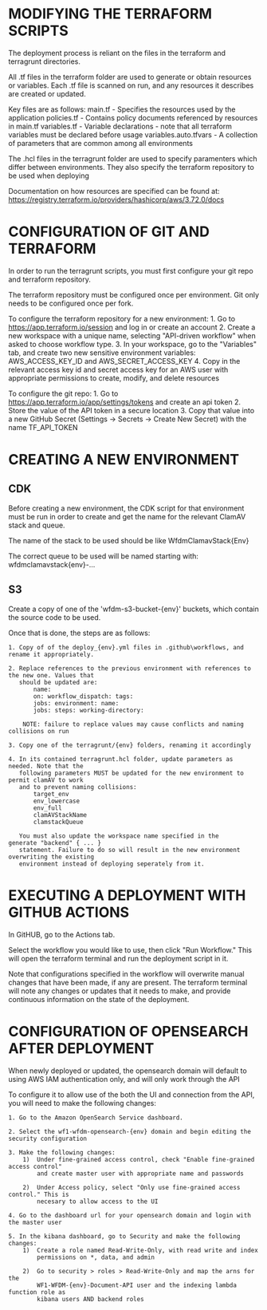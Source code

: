 
MODIFYING THE TERRAFORM SCRIPTS			
============================================

The deployment process is reliant on the files in the terraform and terragrunt
directories.

All .tf files in the terraform folder are used to generate or obtain resources or variables.
Each .tf file is scanned on run, and any resources it describes are created or updated.

Key files are as follows:
	main.tf					- Specifies the resources used by the application
	policies.tf				- Contains policy documents referenced by resources in main.tf
	variables.tf			- Variable declarations - note that all terraform variables must be 
							  declared before usage
	variables.auto.tfvars	- A collection of parameters that are common among all environments
	
The .hcl files in the terragrunt folder are used to specify paramenters which differ between
environments. They also specify the terraform repository to be used when deploying

Documentation on how resources are specified can be found at: 
	https://registry.terraform.io/providers/hashicorp/aws/3.72.0/docs




CONFIGURATION OF GIT AND TERRAFORM
============================================

In order to run the terragrunt scripts, you must first configure your git repo and 
terraform repository.

The terraform repository must be configured once per environment. Git only needs to be
configured once per fork.

To configure the terraform repository for a new environment:
	1. Go to https://app.terraform.io/session and log in or create an account
	2. Create a new workspace with a unique name, selecting "API-driven workflow" when 
	   asked to choose workflow type.
	3. In your workspace, go to the "Variables" tab, and create two new sensitive 
	   environment variables: AWS_ACCESS_KEY_ID and AWS_SECRET_ACCESS_KEY
	4. Copy in the relevant access key id and secret access key for an AWS user
	   with appropriate permissions to create, modify, and delete resources

To configure the git repo:
	1. Go to https://app.terraform.io/app/settings/tokens and create an api token
	2. Store the value of the API token in a secure location
	3. Copy that value into a new GitHub Secret (Settings -> Secrets -> Create New Secret)
	   with the name TF_API_TOKEN




CREATING A NEW ENVIRONMENT
============================================

CDK
------------------------------
Before creating a new environment, the CDK script for that environment must be run in
order to create and get the name for the relevant ClamAV stack and queue.

The name of the stack to be used should be like WfdmClamavStack{Env}

The correct queue to be used will be named starting with:
	wfdmclamavstack{env}-...


S3
-------------------------------
Create a copy of one of the 'wfdm-s3-bucket-{env}' buckets, which contain the source code to be used.



Once that is done, the steps are as follows:

	1. Copy of of the deploy_{env}.yml files in .github\workflows, and rename it appropriately.
	
	2. Replace references to the previous environment with references to the new one. Values that
	   should be updated are:
		   name:
		   on: workflow_dispatch: tags:
		   jobs: environment: name:
		   jobs: steps: working-directory:
		   
		NOTE: failure to replace values may cause conflicts and naming collisions on run
		
	3. Copy one of the terragrunt/{env} folders, renaming it accordingly
	
	4. In its contained terragrunt.hcl folder, update parameters as needed. Note that the
	   following parameters MUST be updated for the new environment to permit clamAV to work
	   and to prevent naming collisions:
		   target_env
		   env_lowercase
		   env_full
		   clamAVStackName 
		   clamstackQueue

	   You must also update the workspace name specified in the 	generate "backend" { ... }
	   statement. Failure to do so will result in the new environment overwriting the existing 
	   environment instead of deploying seperately from it.




EXECUTING A DEPLOYMENT WITH GITHUB ACTIONS
================================================================

In GitHUB, go to the Actions tab.

Select the workflow you would like to use, then click "Run Workflow." This will
open the terraform terminal and run the deployment script in it.

Note that configurations specified in the workflow will overwrite manual changes 
that have been made, if any are present. The terraform terminal will note any
changes or updates that it needs to make, and provide continuous information on the
state of the deployment.




CONFIGURATION OF OPENSEARCH AFTER DEPLOYMENT
============================================


When newly deployed or updated, the opensearch domain will default to using AWS IAM
authentication only, and will only work through the API

To configure it to allow use of the both the UI and connection from the API, you will need to
make the following changes:

	1. Go to the Amazon OpenSearch Service dashboard.
	
	2. Select the wf1-wfdm-opensearch-{env} domain and begin editing the security configuration
	
	3. Make the following changes:
	    1)  Under fine-grained access control, check "Enable fine-grained access control"
			and create master user with appropriate name and passwords
			
		2)	Under Access policy, select "Only use fine-grained access control." This is
			necesary to allow access to the UI
			
	4. Go to the dashboard url for your opensearch domain and login with the master user
	
	5. In the kibana dashboard, go to Security and make the following changes:
		1)	Create a role named Read-Write-Only, with read write and index 
			permissions on *, data, and admin

		2)	Go to security > roles > Read-Write-Only and map the arns for the 
			WF1-WFDM-{env}-Document-API user and the indexing lambda function role as 
			kibana users AND backend roles
